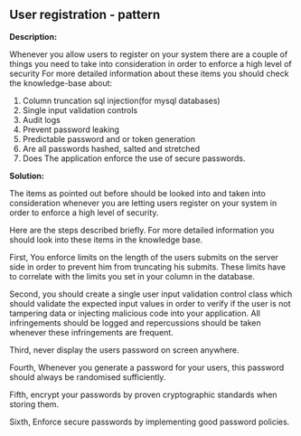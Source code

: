 User registration - pattern
-------

**Description:**

Whenever you allow users to register on your system there are a couple of things you need
to take into consideration in order to enforce a high level of security
For more detailed information about these items you should check the knowledge-base about:

1. Column truncation sql injection(for mysql databases)
2. Single input validation controls  
2. Audit logs
3. Prevent password leaking
4. Predictable password and or token generation
5. Are all passwords hashed, salted and stretched
6. Does The application enforce the use of secure passwords.


**Solution:**

The items as pointed out before should be looked into and taken into consideration
whenever you are letting users register on your system in order to enforce a
high level of security.

Here are the steps described briefly.
For more detailed information you should look into these items in the knowledge base.

First, You enforce limits on the length of the users submits on the server side in order
to prevent him from truncating his submits. These limits have to correlate with the limits
you set in your column in the database.

Second, you should create a single user input validation control class which should
validate the expected input values in order to verify if the user is not tampering data
or injecting malicious code into your application. All infringements should be logged
and repercussions should be taken whenever these infringements are frequent.

Third, never display the users password on screen anywhere.

Fourth, Whenever you generate a password for your users, this password should always
be randomised sufficiently.

Fifth, encrypt your passwords by proven cryptographic standards when storing them.

Sixth, Enforce secure passwords by implementing good password policies.
